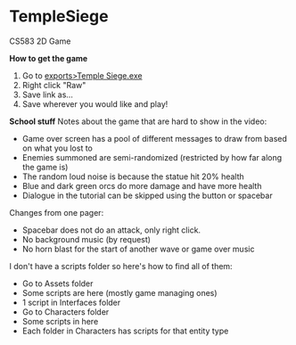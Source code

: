 # TempleSiege
CS583 2D Game


**How to get the game**
1. Go to [exports>Temple Siege.exe](https://github.com/quincykapsner/TempleSiege/blob/main/export/Temple%20Siege.exe)
2. Right click "Raw"
3. Save link as...
4. Save wherever you would like and play! 


**School stuff**
Notes about the game that are hard to show in the video:
- Game over screen has a pool of different messages to draw from based on what you lost to
- Enemies summoned are semi-randomized (restricted by how far along the game is)
- The random loud noise is because the statue hit 20% health
- Blue and dark green orcs do more damage and have more health
- Dialogue in the tutorial can be skipped using the button or spacebar

Changes from one pager:
- Spacebar does not do an attack, only right click. 
- No background music (by request) 
- No horn blast for the start of another wave or game over music 

I don't have a scripts folder so here's how to find all of them:
- Go to Assets folder
- Some scripts are here (mostly game managing ones)
- 1 script in Interfaces folder
- Go to Characters folder
- Some scripts in here
- Each folder in Characters has scripts for that entity type
